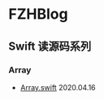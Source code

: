 # FZHBlog

## Swift 读源码系列
### Array
* [Array.swift](https://github.com/fengzhihao123/FZHBlog/blob/master/Swift/Swift%20%E6%95%B0%E7%BB%84%E4%BD%BF%E7%94%A8%E6%B3%A8%E6%84%8F%E4%BA%8B%E9%A1%B9.md) 2020.04.16
